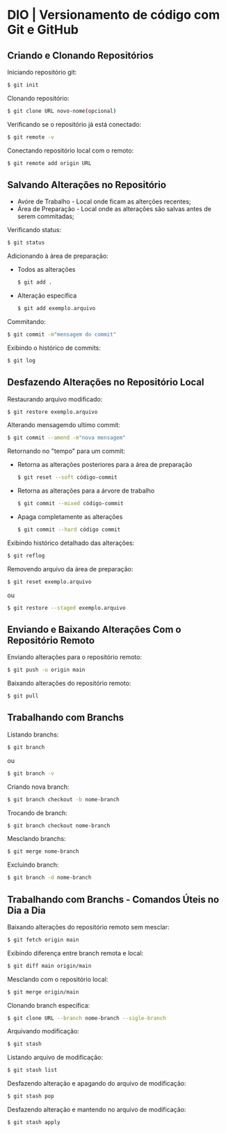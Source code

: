 
# DIO | Versionamento de código com Git e GitHub

## Criando e Clonando Repositórios

Iniciando repositório git:
```bash
$ git init
```

Clonando repositório:
```bash
$ git clone URL novo-nome(opcional)
```

Verificando se o repositório já está conectado:
```bash
$ git remote -v
```

Conectando repositório local com o remoto:
```bash
$ git remote add origin URL
```
##


## Salvando Alterações no Repositório

- Avóre de Trabalho - Local onde ficam as alterções recentes;
- Área de Preparação - Local onde as alterações são salvas antes de serem commitadas;

Verificando status:
```bash
$ git status
```

Adicionando à área de preparação:
- Todos as alterações
    ```bash
    $ git add .
    ```
- Alteração específica
    ```bash
    $ git add exemplo.arquivo
    ```

Commitando:
```bash
$ git commit -m"mensagem do commit"
```

Exibindo o histórico de commits:
```bash
$ git log
```
##

## Desfazendo Alterações no Repositório Local

Restaurando arquivo modificado:
```bash
$ git restore exemplo.arquivo
```

Alterando mensagemdo ultimo commit:
```bash
$ git commit --amend -m"nova mensagem"
```

Retornando no "tempo" para um commit:

- Retorna as alterações posteriores para a área de preparação
    ```bash
    $ git reset --soft código-commit
    ```
- Retorna as alterações para a árvore de trabalho 
    ```bash
    $ git commit --mixed código-commit
    ```
- Apaga completamente as alterações
    ```bash
    $ git commit --hard código commit
    ```

Exibindo histórico detalhado das alterações:
```bash
$ git reflog
```

Removendo arquivo da área de preparação:
```bash
$ git reset exemplo.arquivo
```
ou
```bash
$ git restore --staged exemplo.arquivo
```
##

## Enviando e Baixando Alterações Com o Repositório Remoto

Enviando alterações para o repositório remoto:
```bash
$ git push -u origin main
```

Baixando alterações do repositório remoto:
```bash
$ git pull
```
##

## Trabalhando com Branchs 

Listando branchs:
```bash
$ git branch 
```
ou
```bash
$ git branch -v
```

Criando nova branch:
```bash
$ git branch checkout -b nome-branch
```

Trocando de branch:
```bash
$ git branch checkout nome-branch
```

Mesclando branchs:
```bash
$ git merge nome-branch
```

Excluindo branch:
```bash
$ git branch -d nome-branch
```
##

## Trabalhando com Branchs - Comandos Úteis no Dia a Dia

Baixando alterações do repositório remoto sem mesclar:
```bash
$ git fetch origin main
```

Exibindo diferença entre branch remota e local:
```bash
$ git diff main origin/main
```

Mesclando com o repositório local:
```bash
$ git merge origin/main
```

Clonando branch específica:
```bash
$ git clone URL --branch nome-branch --sigle-branch
```

Arquivando modificação:
```bash
$ git stash
```

Listando arquivo de modificação:
```bash
$ git stash list
```

Desfazendo alteração e apagando do arquivo de modificação:
```bash
$ git stash pop
```

Desfazendo alteração e mantendo no arquivo de modificação:
```bash
$ git stash apply
```
##